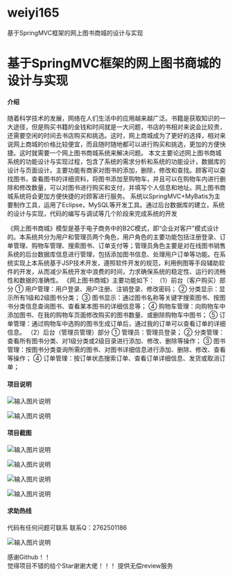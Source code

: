 # weiyi165
基于SpringMVC框架的网上图书商城的设计与实现

# 基于SpringMVC框架的网上图书商城的设计与实现

#### 介绍

随着科学技术的发展，网络在人们生活中的应用越来越广泛。书籍是获取知识的一大途径，但是购买书籍的金钱和时间就是一大问题，书店的书相对来说会比较贵，还需要空闲的时间去书店购买和挑选。这时，网上商城成为了更好的选择，相对来说网上商城的价格比较便宜，而且随时随地都可以进行购买和挑选，更加的方便快捷。这时就需要一个网上图书商城系统来解决问题。
本文主要论述网上图书商城系统的功能设计与实现过程，包含了系统的需求分析和系统的功能设计，数据库的设计与页面设计。主要功能有商家对图书的添加，删除，修改和查找。顾客可以查找图书，查看图书的详细资料，将图书添加至购物车，并且可以在购物车内进行删除和修改数量，可以对图书进行购买和支付，并填写个人信息和地址。网上图书商城系统将会更加方便快捷的对顾客进行服务。
系统以SpringMVC+MyBatis为主要制作工具，运用了Eclipse，MySQL等开发工具。通过后台数据库的建立，系统的设计与实现，代码的编写与调试等几个阶段来完成系统的开发

《网上图书商城》模型是基于电子商务中的B2C模式，即“企业对客户”模式设计的。本系统共分为用户和管理员两个角色，用户角色的主要功能包括注册登录、订单管理、购物车管理、搜索图书、订单支付等；管理员角色主要是对在线图书销售系统的后台数据库信息进行管理，包括添加图书信息、处理用户订单等功能。在系统实现上本系统基于JSP技术开发，遵照软件开发的规范，利用例图等手段辅助软件的开发，从而减少系统开发中浪费的时间，力求确保系统的稳定性、运行的流畅性和数据的准确性。
《网上图书商城》主要功能如下：
（1）前台（客户购买）部分
①	用户管理：用户登录、用户注册、注销登录、修改密码；
②	分类显示：显示所有1级和2级图书分类；
③	图书显示：通过图书名称等关键字搜索图书、按图书分类信息查询图书、查看某本图书的详细信息等；
④	购物车管理：向购物车中添加图书、在我的购物车页面修改购买的图书数量、或删除购物车中图书；
⑤	订单管理：通过购物车中选购的图书生成订单后，通过我的订单可以查看订单的详细信息。
（2）后台（管理员管理）部分
①	管理员：管理员登录；
②	分类管理：查看所有图书分类、对1级分类或2级目录进行添加、修改、删除等操作；
③	图书管理：按图书分类查询所需的图书、对图书详细信息进行添加、删除、修改、查看等操作；
④	订单管理：按订单状态搜索订单、查看订单详细信息、发货或取消订单；










#### 项目说明
![输入图片说明](https://images.gitee.com/uploads/images/2021/0207/002219_03890c1b_8621591.png "屏幕截图.png")

![输入图片说明](https://images.gitee.com/uploads/images/2021/0207/002227_98106009_8621591.png "屏幕截图.png")






#### 项目截图
![输入图片说明](https://images.gitee.com/uploads/images/2021/0207/002239_9601d12e_8621591.png "屏幕截图.png")

![输入图片说明](https://images.gitee.com/uploads/images/2021/0207/002247_f387ac6b_8621591.png "屏幕截图.png")

![输入图片说明](https://images.gitee.com/uploads/images/2021/0207/002252_89db89ba_8621591.png "屏幕截图.png")

![输入图片说明](https://images.gitee.com/uploads/images/2021/0207/002305_f7b914eb_8621591.png "屏幕截图.png")




#### 求助热线


代码有任何问题可联系
联系Q：2762501186

                            
![输入图片说明](https://images.gitee.com/uploads/images/2020/1119/003728_cd598bb9_4865385.jpeg "微信.jpg")           

感谢Github！！  
觉得项目不错的给个Star谢谢大佬！！！
提供无偿review服务
